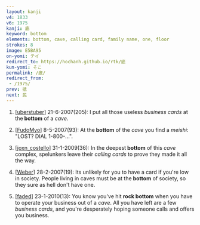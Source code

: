 ```yaml
---
layout: kanji
v4: 1833
v6: 1975
kanji: 底
keyword: bottom
elements: bottom, cave, calling card, family name, one, floor
strokes: 8
image: E5BA95
on-yomi: テイ
redirect_to: https://hochanh.github.io/rtk/底
kun-yomi: そこ
permalink: /底/
redirect_from:
 - /1975/
prev: 抵
next: 民
---
```


1) [<a href="http://kanji.koohii.com/profile/uberstuber">uberstuber</a>] 21-6-2007(205): I put all those useless <em>business cards</em> at the<strong> bottom</strong> of a <em>cave</em>.

2) [<a href="http://kanji.koohii.com/profile/FudoMyo">FudoMyo</a>] 8-5-2007(93): At the<strong> bottom</strong> of the <em>cave</em> you find a <em>meishi</em>: &quot;LOST? DIAL 1-800-...&quot;.

3) [<a href="http://kanji.koohii.com/profile/joxn_costello">joxn_costello</a>] 31-1-2009(36): In the deepest<strong> bottom</strong> of this <em>cave</em> complex, spelunkers leave their <em>calling cards</em> to prove they made it all the way.

4) [<a href="http://kanji.koohii.com/profile/Weber">Weber</a>] 28-2-2007(19): Its unlikely for you to have a card if you&#039;re low in society. People living in caves must be at the<strong> bottom</strong> of society, so they sure as hell don&#039;t have one.

5) [<a href="http://kanji.koohii.com/profile/faded">faded</a>] 23-1-2010(13): You know you&#039;ve hit <strong>rock<strong> bottom</strong></strong> when you have to operate your business out of a <em>cave</em>. All you have left are a few <em>business cards</em>, and you&#039;re desperately hoping someone calls and offers you business.

